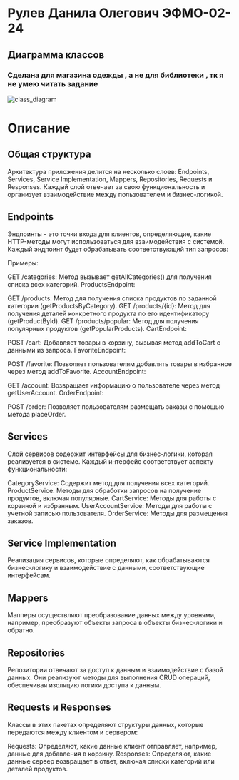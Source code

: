 # Рулев Данила Олегович ЭФМО-02-24

## Диаграмма классов

### Сделана для магазина одежды , а не для библиотеки , тк я не умею читать задание  


![class_diagram](https://github.com/user-attachments/assets/00976371-a2d5-4edd-82d7-b82e6c310199)



# Описание 

## Общая структура
Архитектура приложения делится на несколько слоев: Endpoints, Services, Service Implementation, Mappers, Repositories, Requests и Responses. Каждый слой отвечает за свою функциональность и организует взаимодействие между пользователем и бизнес-логикой.

## Endpoints
Эндпоинты - это точки входа для клиентов, определяющие, какие HTTP-методы могут использоваться для взаимодействия с системой. Каждый эндпоинт будет обрабатывать соответствующий тип запросов:

Примеры:

GET /categories: Метод вызывает getAllCategories() для получения списка всех категорий.
ProductsEndpoint:

GET /products: Метод для получения списка продуктов по заданной категории (getProductsByCategory).
GET /products/{id}: Метод для получения деталей конкретного продукта по его идентификатору (getProductById).
GET /products/popular: Метод для получения популярных продуктов (getPopularProducts).
CartEndpoint:

POST /cart: Добавляет товары в корзину, вызывая метод addToCart с данными из запроса.
FavoriteEndpoint:

POST /favorite: Позволяет пользователям добавлять товары в избранное через метод addToFavorite.
AccountEndpoint:

GET /account: Возвращает информацию о пользователе через метод getUserAccount.
OrderEndpoint:

POST /order: Позволяет пользователям размещать заказы с помощью метода placeOrder.
## Services
Слой сервисов содержит интерфейсы для бизнес-логики, которая реализуется в системе. Каждый интерфейс соответствует аспекту функциональности:

CategoryService: Содержит метод для получения всех категорий.
ProductService: Методы для обработки запросов на получение продуктов, включая популярные.
CartService: Методы для работы с корзиной и избранным.
UserAccountService: Методы для работы с учетной записью пользователя.
OrderService: Методы для размещения заказов.

## Service Implementation
Реализация сервисов, которые определяют, как обрабатываются бизнес-логику и взаимодействие с данными, соответствующие интерфейсам.

## Mappers
Мапперы осуществляют преобразование данных между уровнями, например, преобразуют объекты запроса в объекты бизнес-логики и обратно.

## Repositories
Репозитории отвечают за доступ к данным и взаимодействие с базой данных. Они реализуют методы для выполнения CRUD операций, обеспечивая изоляцию логики доступа к данным.

## Requests и Responses
Классы в этих пакетах определяют структуры данных, которые передаются между клиентом и сервером:

Requests: Определяют, какие данные клиент отправляет, например, данные для добавления в корзину.
Responses: Определяют, какие данные сервер возвращает в ответ, включая списки категорий или деталей продуктов.
